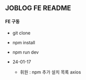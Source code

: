 ## JOBLOG FE README

#### FE 구동

- git clone


- npm install


- npm run dev


- 24-01-17
    - 휘원 : npm 추가 설치 목록 axios